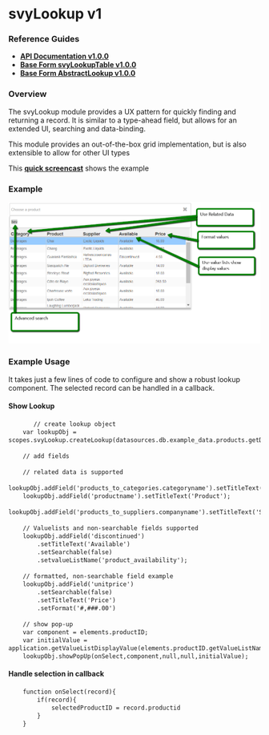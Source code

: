 # svyLookup v1

### Reference Guides

* [**API Documentation v1.0.0**](api-documentation-v1.0.0.md)
* [**Base Form svyLookupTable v1.0.0**](base-form-svylookuptable.md)
* [**Base Form AbstractLookup v1.0.0**](base-form-abstractlookup-v1.0.0.md)

### Overview

The svyLookup module provides a UX pattern for quickly finding and returning a record. It is similar to a type-ahead field, but allows for an extended UI, searching and data-binding.

This module provides an out-of-the-box grid implementation, but is also extensible to allow for other UI types

This [**quick screencast**](https://www.screencast.com/t/fxtRsOho) shows the example

### Example

![Example Look-Up](../../../../../extensions/modules/svyLookup/screenshots/lookup.png)

### Example Usage

It takes just a few lines of code to configure and show a robust lookup component. The selected record can be handled in a callback.

#### Show Lookup

```
       // create lookup object
	var lookupObj = scopes.svyLookup.createLookup(datasources.db.example_data.products.getDataSource());
	
	// add fields
	
	// related data is supported
	lookupObj.addField('products_to_categories.categoryname').setTitleText('Category');
	lookupObj.addField('productname').setTitleText('Product');
	lookupObj.addField('products_to_suppliers.companyname').setTitleText('Supplier');
	
	// Valuelists and non-searchable fields supported
	lookupObj.addField('discontinued')
		.setTitleText('Available')
		.setSearchable(false)
		.setvalueListName('product_availability');
	
	// formatted, non-searchable field example
	lookupObj.addField('unitprice')
		.setSearchable(false)
		.setTitleText('Price')
		.setFormat('#,###.00')
	
	// show pop-up
	var component = elements.productID;
	var initialValue = application.getValueListDisplayValue(elements.productID.getValueListName(),selectedProductID);
	lookupObj.showPopUp(onSelect,component,null,null,initialValue);
```

#### Handle selection in callback

```
	function onSelect(record){
		if(record){
			selectedProductID = record.productid
		}
	}
```
